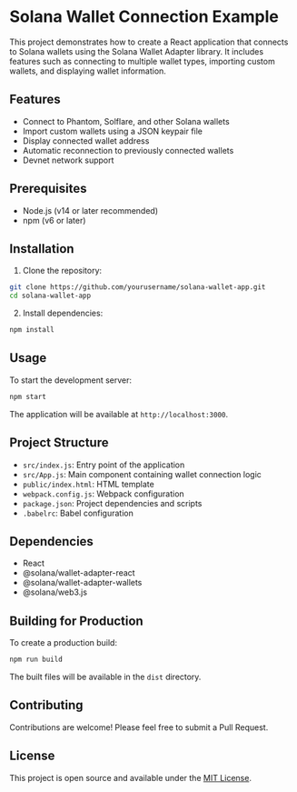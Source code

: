# Solana Wallet Connection Example

This project demonstrates how to create a React application that connects to Solana wallets using the Solana Wallet Adapter library. It includes features such as connecting to multiple wallet types, importing custom wallets, and displaying wallet information.

## Features

- Connect to Phantom, Solflare, and other Solana wallets
- Import custom wallets using a JSON keypair file
- Display connected wallet address
- Automatic reconnection to previously connected wallets
- Devnet network support

## Prerequisites

- Node.js (v14 or later recommended)
- npm (v6 or later)

## Installation

1. Clone the repository:

```bash
git clone https://github.com/yourusername/solana-wallet-app.git
cd solana-wallet-app
```

2. Install dependencies:

```bash
npm install
```

## Usage

To start the development server:

```bash
npm start
```

The application will be available at `http://localhost:3000`.

## Project Structure

- `src/index.js`: Entry point of the application
- `src/App.js`: Main component containing wallet connection logic
- `public/index.html`: HTML template
- `webpack.config.js`: Webpack configuration
- `package.json`: Project dependencies and scripts
- `.babelrc`: Babel configuration

## Dependencies

- React
- @solana/wallet-adapter-react
- @solana/wallet-adapter-wallets
- @solana/web3.js

## Building for Production

To create a production build:

```bash
npm run build
```

The built files will be available in the `dist` directory.

## Contributing

Contributions are welcome! Please feel free to submit a Pull Request.

## License

This project is open source and available under the [MIT License](LICENSE).